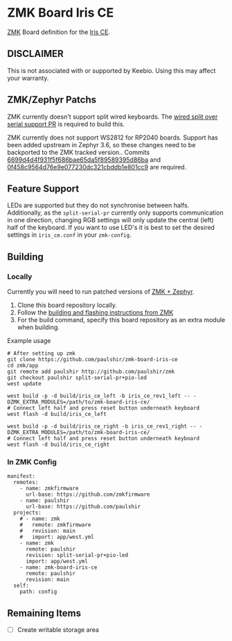# ZMK Board Iris CE

[ZMK](https://zmk.dev) Board definition for the [Iris CE](https://keeb.io/products/iris-ce-keyboard).

## DISCLAIMER
This is not associated with or supported by Keebio. Using this may affect your warranty.

## ZMK/Zephyr Patchs
ZMK currently doesn't support split wired keyboards. The [wired split over serial support PR](https://github.com/zmkfirmware/zmk/pull/2080) is required to build this.

ZMK currently does not support WS2812 for RP2040 boards. Support has been added upstream in Zephyr 3.6, so these changes need to be backported to the ZMK tracked version..
Commits [6699d4d4f931f5f686bae65da5f89589395d86ba](https://github.com/zephyrproject-rtos/zephyr/commit/6699d4d4f931f5f686bae65da5f89589395d86ba) and [0f458c9564d76e9e077230dc321cbddb1e801cc9](https://github.com/zephyrproject-rtos/zephyr/commit/0f458c9564d76e9e077230dc321cbddb1e801cc9) are required.

## Feature Support
LEDs are supported but they do not synchronise between halfs. Additionally, as the `split-serial-pr` currently only supports
communication in one direction, changing RGB settings will only update the central (left) half of the keyboard.
If you want to use LED's it is best to set the desired settings in `iris_ce.conf` in your `zmk-config`.

## Building
### Locally
Currently you will need to run patched versions of [ZMK + Zephyr](https://github.com/paulshir/zmk/tree/split-serial-pr%2Bpio-led).

1. Clone this board repository locally.
2. Follow the [building and flashing instructions from ZMK](https://zmk.dev/docs/development/build-flash)
3. For the build command, specify this board repository as an extra module when building.

Example usage
```
# After setting up zmk
git clone https://github.com/paulshir/zmk-board-iris-ce
cd zmk/app
git remote add paulshir http://github.com/paulshir/zmk
git checkout paulshir split-serial-pr+pio-led
west update

west build -p -d build/iris_ce_left -b iris_ce_rev1_left -- -DZMK_EXTRA_MODULES=/path/to/zmk-board-iris-ce/
# Connect left half and press reset button underneath keyboard
west flash -d build/iris_ce_left

west build -p -d build/iris_ce_right -b iris_ce_rev1_right -- -DZMK_EXTRA_MODULES=/path/to/zmk-board-iris-ce/
# Connect left half and press reset button underneath keyboard
west flash -d build/iris_ce_right
```

### In ZMK Config
```
manifest:
  remotes:
    - name: zmkfirmware
      url-base: https://github.com/zmkfirmware
    - name: paulshir
      url-base: https://github.com/paulshir
  projects:
    # - name: zmk
    #   remote: zmkfirmware
    #   revision: main
    #   import: app/west.yml
    - name: zmk
      remote: paulshir
      revision: split-serial-pr+pio-led
      import: app/west.yml
    - name: zmk-board-iris-ce
      remote: paulshir
      revision: main
  self:
    path: config
```

## Remaining Items
- [ ] Create writable storage area

